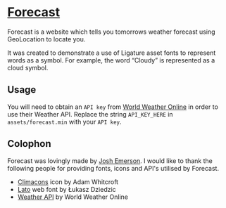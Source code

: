 # [Forecast](http://forecast.is)
Forecast is a website which tells you tomorrows weather forecast using GeoLocation to locate you.

It was created to demonstrate a use of Ligature asset fonts to represent words as a symbol. For example, the word “Cloudy” is represented as a cloud symbol.

## Usage
You will need to obtain an `API key` from [World Weather Online](http://www.worldweatheronline.com/register.aspx) in order to use their Weather API. Replace the string `API_KEY_HERE` in `assets/forecast.min` with your `API key`.

## Colophon
Forecast was lovingly made by [Josh Emerson](http://joshemerson.co.uk). I would like to thank the following people for providing fonts, icons and API's utilised by Forecast.

* [Climacons](http://adamwhitcroft.com/climacons/) icon by Adam&nbsp;Whitcroft
* [Lato](http://www.google.com/webfonts/specimen/Lato) web font by Łukasz Dziedzic
* [Weather API](http://www.worldweatheronline.com/free-weather-feed.aspx) by World Weather Online
